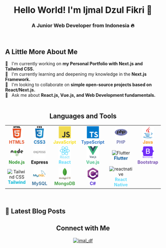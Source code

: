 
<h1 align="center">Hello World! I'm Ijmal Dzul Fikri 👋</h1>
<h3 align="center">A Junior Web Developer from Indonesia 🔥</h3>

<br>

<div align="left">
  <h2>A Little More About Me</h2>
  <p>
    🏃 &nbsp; I'm currently working on <strong>my Personal Portfolio with Next.js and Tailwind CSS.</strong> <br>
    🌱 &nbsp; I'm currently learning and deepening my knowledge in the <strong>Next.js Framework.</strong> <br>
    🤝 &nbsp; I'm looking to collaborate on <strong>simple open-source projects based on React/Next.js.</strong> <br>
    💬 &nbsp; Ask me about <strong>React.js, Vue.js, and Web Development fundamentals.</strong> <br>
    <br>
  </p>
</div>

<h2 align="center">Languages and Tools</h2>
<table width="100%">
  <tr>
    <td align="center" width="120">
      <img src="https://raw.githubusercontent.com/devicons/devicon/master/icons/html5/html5-original-wordmark.svg" width="40" height="40" alt="HTML5" />
      <br><font color="#E34F26"><b>HTML5</b></font>
    </td>
    <td align="center" width="120">
      <img src="https://raw.githubusercontent.com/devicons/devicon/master/icons/css3/css3-original-wordmark.svg" width="40" height="40" alt="CSS3" />
      <br><font color="#1572B6"><b>CSS3</b></font>
    </td>
    <td align="center" width="120">
      <img src="https://raw.githubusercontent.com/devicons/devicon/master/icons/javascript/javascript-original.svg" width="40" height="40" alt="JavaScript" />
      <br><font color="#F7DF1E"><b>JavaScript</b></font>
    </td>
    <td align="center" width="120">
      <img src="https://raw.githubusercontent.com/devicons/devicon/master/icons/typescript/typescript-original.svg" width="40" height="40" alt="TypeScript" />
      <br><font color="#3178C6"><b>TypeScript</b></font>
    </td>
    <td align="center" width="120">
      <img src="https://raw.githubusercontent.com/devicons/devicon/master/icons/php/php-original.svg" width="40" height="40" alt="PHP" />
      <br><font color="#777BB4"><b>PHP</b></font>
    </td>
     <td align="center" width="120">
      <img src="https://raw.githubusercontent.com/devicons/devicon/master/icons/java/java-original.svg" width="40" height="40" alt="Java" />
      <br><font color="#f89820"><b>Java</b></font>
    </td>
  </tr>
  <tr>
    <td align="center" width="120">
      <img src="https://raw.githubusercontent.com/devicons/devicon/master/icons/nodejs/nodejs-original-wordmark.svg" width="40" height="40" alt="Node.js" />
      <br><font color="#339933"><b>Node.js</b></font>
    </td>
    <td align="center" width="120">
      <img src="https://raw.githubusercontent.com/devicons/devicon/master/icons/express/express-original-wordmark.svg" width="40" height="40" alt="Express" />
      <br><font color="#000000"><b>Express</b></font>
    </td>
    <td align="center" width="120">
      <img src="https://raw.githubusercontent.com/devicons/devicon/master/icons/react/react-original-wordmark.svg" width="40" height="40" alt="React" />
      <br><font color="#61DAFB"><b>React</b></font>
    </td>
     <td align="center" width="120">
      <img src="https://raw.githubusercontent.com/devicons/devicon/master/icons/vuejs/vuejs-original-wordmark.svg" width="40" height="40" alt="Vue.js" />
      <br><font color="#4FC08D"><b>Vue.js</b></font>
    </td>
    <td align="center" width="120">
      <img src="https://www.vectorlogo.zone/logos/flutterio/flutterio-icon.svg" width="40" height="40" alt="Flutter" />
      <br><font color="#02569B"><b>Flutter</b></font>
    </td>
    <td align="center" width="120">
      <img src="https://raw.githubusercontent.com/devicons/devicon/master/icons/bootstrap/bootstrap-plain-wordmark.svg" width="40" height="40" alt="Bootstrap" />
      <br><font color="#7952B3"><b>Bootstrap</b></font>
    </td>
  </tr>
  <tr>
    <td align="center" width="120">
      <img src="https://www.vectorlogo.zone/logos/tailwindcss/tailwindcss-icon.svg" width="40" height="40" alt="Tailwind CSS" />
      <br><font color="#06B6D4"><b>Tailwind</b></font>
    </td>
    <td align="center" width="120">
      <img src="https://raw.githubusercontent.com/devicons/devicon/master/icons/mysql/mysql-original-wordmark.svg" width="40" height="40" alt="MySQL" />
      <br><font color="#4479A1"><b>MySQL</b></font>
    </td>
    <td align="center" width="120">
      <img src="https://raw.githubusercontent.com/devicons/devicon/master/icons/mongodb/mongodb-original-wordmark.svg" width="40" height="40" alt="MongoDB" />
      <br><font color="#47A248"><b>MongoDB</b></font>
    </td>
    <td align="center" width="120">
      <img src="https://raw.githubusercontent.com/devicons/devicon/master/icons/csharp/csharp-original.svg" alt="csharp" width="40" height="40"/>
      <br><font color="#512BD4"><b>C#</b></font>
    </td>
    <td align="center" width="120">
      <img src="https://reactnative.dev/img/header_logo.svg" alt="reactnative" width="40" height="40"/>
      <br><font color="#61DAFB"><b>React Native</b></font>
    </td>
    <td align="center" width="120">
      </td>
  </tr>
</table>
<br>

<div align="center">
  </div>

<div align="left">
  <h2>📰 Latest Blog Posts</h2>
  </div>

<h2 align="center">Connect with Me</h2>
<p align="center">
  <a href="https://instagram.com/imal_df" target="blank">
    <img align="center" src="https://raw.githubusercontent.com/rahuldkjain/github-profile-readme-generator/master/src/images/icons/Social/instagram.svg" alt="imal_df" height="30" width="40" />
  </a>
  </p>
